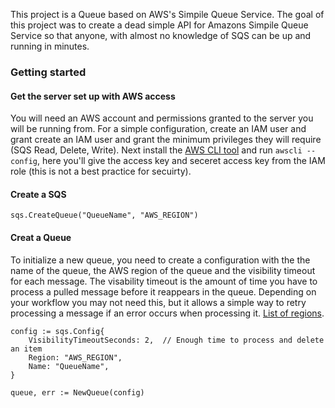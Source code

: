 This project is a Queue based on AWS's Simpile Queue Service. The goal of this project was to create a dead simple API for 
Amazons Simpile Queue Service so that anyone, with almost no knowledge of SQS can be up and running in minutes.

### Getting started
#### Get the server set up with AWS access
You will need an AWS account and permissions granted to the server you will be running from. For a simple configuration, create an IAM user
and grant create an IAM user and grant the minimum privileges they will require (SQS Read, Delete, Write). Next install the [AWS CLI tool](https://docs.aws.amazon.com/cli/latest/userguide/installing.html) 
and run `awscli --config`, here you'll give the access key and seceret access key from the IAM role (this is not a best practice for secuirty).


#### Create a SQS
```golang
sqs.CreateQueue("QueueName", "AWS_REGION")
```

#### Creat a Queue
To initialize a new queue, you need to create a configuration with the the name of the queue, the AWS region of the queue and the visibility timeout for each message. 
The visability timeout is the amount of time you have to process a pulled message before it reappears in the queue. Depending on your workflow you may not need this, but it allows a
simple way to retry processing a message if an error occurs when processing it. [List of regions](https://docs.aws.amazon.com/general/latest/gr/rande.html#sqs_region).
```golang
config := sqs.Config{
    VisibilityTimeoutSeconds: 2,  // Enough time to process and delete an item
    Region: "AWS_REGION",
    Name: "QueueName",
}

queue, err := NewQueue(config)
```
